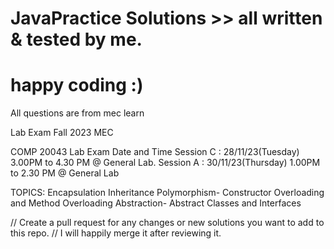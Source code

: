 # JavaPractice Solutions >> all written & tested by me.
# happy coding :)

All questions are from mec learn

Lab Exam Fall 2023 MEC 

COMP 20043 Lab Exam Date and Time
Session C : 28/11/23(Tuesday)  3.00PM to 4.30 PM @ General Lab.
Session A : 30/11/23(Thursday) 1.00PM to 2.30 PM @ General Lab

TOPICS: 
Encapsulation 
Inheritance 
Polymorphism- Constructor Overloading and Method Overloading
Abstraction- Abstract Classes and Interfaces


// Create a pull request for any changes or new solutions you want to add to this repo.
// I will happily merge it after reviewing it.